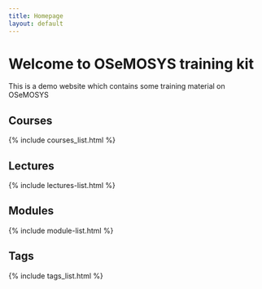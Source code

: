 ```yaml
---
title: Homepage
layout: default
---
```


# Welcome to OSeMOSYS training kit

This is a demo website which contains some training material on OSeMOSYS

## Courses

{% include courses_list.html %}

## Lectures
{% include lectures-list.html %}

## Modules
{% include module-list.html %}

## Tags
{% include tags_list.html %}





